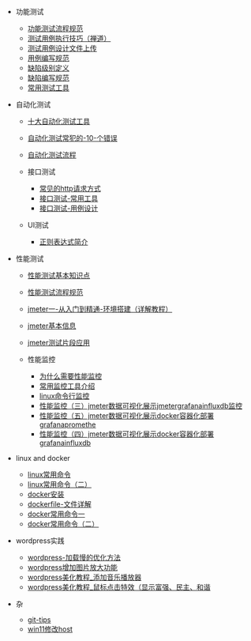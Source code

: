 <!-- markdownlint-disable first-line-h1 -->

- 功能测试

  - [功能测试流程规范](功能测试流程规范.md)
  - [测试用例执行技巧（禅道）](测试用例执行技巧（禅道）.md)
  - [测试用例设计文件上传](测试用例设计文件上传.md)
  - [用例编写规范](用例编写规范.md)
  - [缺陷级别定义](缺陷级别定义.md)
  - [缺陷编写规范](缺陷编写规范.md)
  - [常用测试工具](常用测试工具.md)

- 自动化测试

  - [十大自动化测试工具](十大自动化测试工具.md)
  - [自动化测试常犯的-10-个错误](自动化测试常犯的-10-个错误.md)
  - [自动化测试流程](自动化测试流程.md)

  - 接口测试
    - [常见的http请求方式](常见的http请求方式.md)
    - [接口测试-常用工具](接口测试-常用工具.md)
    - [接口测试-用例设计](接口测试-用例设计.md)
    
  - UI测试
    - [正则表达式简介](正则表达式简介.md)
  
- 性能测试

  - [性能测试基本知识点](性能测试基本知识点.md)
  - [性能测试流程规范](性能测试流程规范.md)
  - [jmeter一-从入门到精通-环境搭建（详解教程）](jmeter一-从入门到精通-环境搭建（详解教程）.md)
  - [jmeter基本信息](jmeter基本信息.md)
  - [jmeter测试片段应用](jmeter测试片段应用.md)
  
  - 性能监控
  
    - [为什么需要性能监控](为什么需要性能监控.md)
    - [常用监控工具介绍](常用监控工具介绍.md)
    - [linux命令行监控](linux命令行监控.md)
    - [性能监控（三）jmeter数据可视化展示jmetergrafanainfluxdb监控](性能监控（三）jmeter数据可视化展示jmetergrafanainfluxdb监控.md)
    - [性能监控（五）jmeter数据可视化展示docker容器化部署grafanapromethe](性能监控（五）jmeter数据可视化展示docker容器化部署grafanapromethe.md)
    - [性能监控（四）jmeter数据可视化展示docker容器化部署grafanainfluxdb](性能监控（四）jmeter数据可视化展示docker容器化部署grafanainfluxdb.md)
    
- linux and docker

  - [linux常用命令](linux常用命令.md)
  - [linux常用命令（二）](linux常用命令（二）.md)
  - [docker安装](docker安装.md)
  - [dockerfile-文件详解](dockerfile-文件详解.md)
  - [docker常用命令一](docker常用命令一.md)
  - [docker常用命令（二）](docker常用命令（二）.md)

- wordpress实践

  - [wordpress-加载慢的优化方法](wordpress-加载慢的优化方法.md)
  - [wordpress增加图片放大功能](wordpress增加图片放大功能.md)
  - [wordpress美化教程_添加音乐播放器](wordpress美化教程_添加音乐播放器.md)
  - [wordpress美化教程_鼠标点击特效（显示富强、民主、和谐](wordpress美化教程_鼠标点击特效（显示富强、民主、和谐.md)

- 杂

  - [git-tips](git-tips.md)
  - [win11修改host](win11修改host.md)